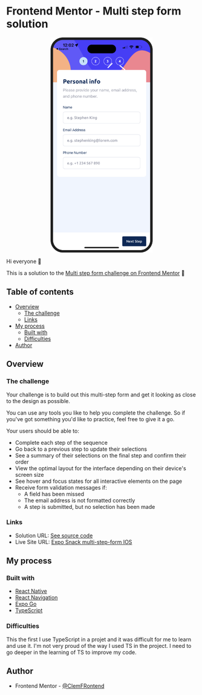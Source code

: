 # Frontend Mentor - Multi step form solution

<div style="display: flex; justify-content: center;">
<img src="./docs/result.png" width=270>
</div>

Hi everyone 👋

This is a solution to the [Multi step form challenge on Frontend Mentor](https://www.frontendmentor.io/challenges/multistep-form-YVAnSdqQBJ) 🎉

## Table of contents

- [Overview](#overview)
  - [The challenge](#the-challenge)
  - [Links](#links)
- [My process](#my-process)
  - [Built with](#built-with)
  - [Difficulties](#difficulties)
- [Author](#author)

## Overview

### The challenge

Your challenge is to build out this multi-step form and get it looking as close to the design as possible.

You can use any tools you like to help you complete the challenge. So if you've got something you'd like to practice, feel free to give it a go.

Your users should be able to:

- Complete each step of the sequence
- Go back to a previous step to update their selections
- See a summary of their selections on the final step and confirm their order
- View the optimal layout for the interface depending on their device's screen size
- See hover and focus states for all interactive elements on the page
- Receive form validation messages if:
  - A field has been missed
  - The email address is not formatted correctly
  - A step is submitted, but no selection has been made

### Links

- Solution URL: [See source code](https://github.com/ClemFRontend/multi-step-form)
- Live Site URL: [Expo Snack multi-step-form IOS](https://snack.expo.dev/@git/github.com/ClemFRontend/multi-step-form?platform=ios)

## My process

### Built with

- [React Native](https://reactnative.dev/)
- [React Navigation](https://reactnavigation.org/)
- [Expo Go](https://expo.dev/expo-go)
- [TypeScript](https://www.typescriptlang.org/)

### Difficulties

This the first I use TypeScript in a projet and it was difficult for me to learn and use it. I'm not very proud of the way I used TS in the project. I need to go deeper in the learning of TS to improve my code.

## Author

- Frontend Mentor - [@ClemFRontend](https://www.frontendmentor.io/profile/ClemFRontend)